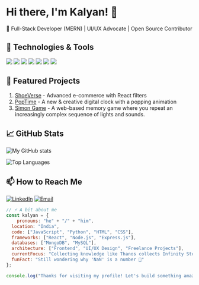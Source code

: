 ﻿# Hi there, I'm Kalyan! 👋

🚀 Full-Stack Developer (MERN) | UI/UX Advocate | Open Source Contributor 

## 🔧 Technologies & Tools
![](https://img.shields.io/badge/Code-React-informational?style=flat&logo=react&color=61DAFB)
![](https://img.shields.io/badge/Code-JavaScript-informational?style=flat&logo=javascript&color=F7DF1E)
![](https://img.shields.io/badge/Code-Node.js-informational?style=flat&logo=node.js&color=339933)
![](https://img.shields.io/badge/Code-Express.js-informational?style=flat&logo=express&color=000000)
![](https://img.shields.io/badge/Database-MongoDB-informational?style=flat&logo=mongodb&color=47A248)
![](https://img.shields.io/badge/Editor-VS_Code-informational?style=flat&logo=visual-studio-code&color=007ACC)
![](https://img.shields.io/badge/Tools-Git-informational?style=flat&logo=git&color=F05032)

## 🌟 Featured Projects
1. [ShoeVerse](https://github.com/Kalyan-github-4/ShoeVerse) - Advanced e-commerce with React filters
2. [PopTime](https://github.com/Kalyan-github-4/PopTime) - A new & creative digital clock with a popping animation
3. [Simon Game](https://github.com/Kalyan-github-4/Simon-Game) - A web-based memory game where you repeat an increasingly complex sequence of lights and sounds.

## 📈 GitHub Stats
![My GitHub stats](https://github-readme-stats.vercel.app/api?username=Kalyan-github-4&show_icons=true&theme=radical&include_all_commits=true&count_private=true)

![Top Languages](https://github-readme-stats.vercel.app/api/top-langs/?username=Kalyan-github-4&layout=compact)

## 📫 How to Reach Me
[![LinkedIn](https://img.shields.io/badge/LinkedIn-Kalyan_Manna-informational?style=flat&logo=linkedin&color=0A66C2)](https://www.linkedin.com/in/kalyan-manna-840861352)
[![Email](https://img.shields.io/badge/Email-kalyanmanna439@gmail.com-informational?style=flat&logo=gmail&color=EA4335)](mailto:kalyanmanna439@gmail.com)

```javascript
// ⚡ A bit about me
const kalyan = {
    pronouns: "he" + "/" + "him",
  location: "India",
  code: ["JavaScript", "Python", "HTML", "CSS"],
  frameworks: ["React", "Node.js", "Express.js"],
  databases: ["MongoDB", "MySQL"],
  architecture: ["Frontend", "UI/UX Design", "Freelance Projects"],
  currentFocus: "Collecting knowledge like Thanos collects Infinity Stones 💎 — but only a few get mastered... for now. 🚀",
  funFact: "Still wondering why 'NaN' is a number 🤔"
};

console.log("Thanks for visiting my profile! Let's build something amazing together! 🌟");
```
